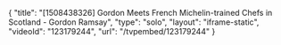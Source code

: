 {
    "title": "[1508438326] Gordon Meets French Michelin-trained Chefs in Scotland - Gordon Ramsay",
    "type": "solo",
    "layout": "iframe-static",
    "videoId": "123179244",
    "url": "\/tvpembed\/123179244"
}